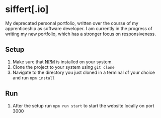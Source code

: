 # siffert[.io]

My deprecated personal portfolio, written over the course of my apprenticeship
as software developer. I am currently in the progress of writing my new portfolio, 
which has a stronger focus on responsiveness.


## Setup

1. Make sure that [NPM](https://www.npmjs.com/) is installed on your system.
2. Clone the project to your system using `git clone`
3. Navigate to the directory you just cloned in a terminal of your choice and run
   `npm install`

## Run

1. After the setup run `npm run start` to start the website locally on port 3000

